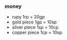 ### money
  * rupy          1rp = 20gp
  * gold piece    1gp = 10sp
  * silver piece  1sp = 10cp
  * copper piece  1cp = 10sp  
      

